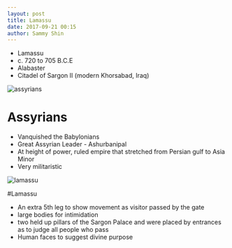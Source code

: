 ```yaml
---
layout: post
title: Lamassu
date: 2017-09-21 00:15
author: Sammy Shin
---
```


* Lamassu
* c. 720 to 705 B.C.E
* Alabaster
* Citadel of Sargon II (modern Khorsabad, Iraq)

![assyrians]

# Assyrians
* Vanquished the Babylonians
* Great Assyrian Leader - Ashurbanipal
* At height of power, ruled empire that stretched from Persian gulf to Asia Minor
* Very militaristic


![lamassu]

#Lamassu
* An extra 5th leg to show movement as visitor passed by the gate
* large bodies for intimidation
* two held up pillars of the Sargon Palace and were placed by entrances as to judge all people who pass
* Human faces to suggest divine purpose

[assyrians]: https://upload.wikimedia.org/wikipedia/commons/2/26/Ancient_Egypt_and_Mesopotamia_c._1450_BC.png
[lamassu]: https://upload.wikimedia.org/wikipedia/commons/9/9f/Door_guardian_figure_%28Lamassu%29_from_Nimrud_2.jpg
